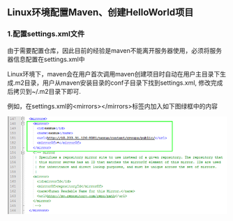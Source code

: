 ## Linux环境配置Maven、创建HelloWorld项目

### 1.配置settings.xml文件

由于需要配置仓库，因此目前的经验是maven不能离开服务器使用，必须将服务器信息配置在settings.xml中

  
Linux环境下，maven会在用户首次调用maven创建项目时自动在用户主目录下生成.m2目录，用户从maven安装目录的conf子目录下找到settings.xml, 修改完成后拷贝到~/.m2目录下即可.

例如，在settings.xml的&lt;mirrors&gt;&lt;/mirrors&gt;标签内加入如下图绿框中的内容

![](/assets/java002_001.png)



